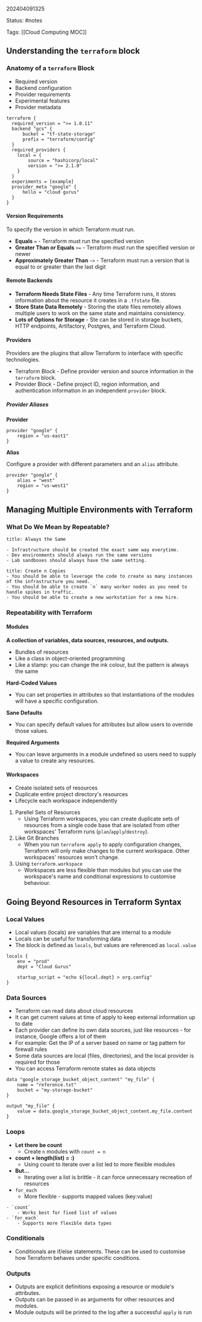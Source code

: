 202404091325

Status: #notes

Tags: [[Cloud Computing MOC]]

## Understanding the `terraform` block

### Anatomy of a `terraform` Block

- Required version
- Backend configuration
- Provider requirements
- Experimental features
- Provider metadata

```HCL
terraform {
  required_version = ">= 1.0.11"
  backend "gcs" {
	  bucket = "tf-state-storage"
	  prefix = "terraform/config"
  }
  required_providers {
    local = {
        source = "hashicorp/local"
        version = ">= 2.1.0"
    }
  }
  experiments = [example]
  provider_meta "google" {
	  hello = "cloud gurus"
  }
}
```

#### Version Requirements

To specify the version in which Terraform must run.

- **Equals** `=` - Terraform must run the specified version
- **Greater Than or Equals** `>=` - Terraform must run the specified version or newer
- **Approximately Greater Than** `~>` - Terraform must run a version that is equal to or greater than the last digit

#### Remote Backends

- **Terraform Needs State Files** - Any time Terraform runs, it stores information about the resource it creates in a `.tfstate` file.
- **Store State Data Remotely** - Storing the state files remotely allows multiple users to work on the same state and maintains consistency.
- **Lots of Options for Storage** - Ste can be stored in storage buckets, HTTP endpoints, Artifactory, Postgres, and Terraform Cloud.

#### Providers

Providers are the plugins that allow Terraform to interface with specific technologies.

- Terraform Block - Define provider version and source information in the `terraform` block.
- Provider Block - Define project ID, region information, and authentication information in an independent `provider` block.

##### Provider Aliases

**Provider**

```HCL
provider "google" {
	region = "us-east1"
}
```

**Alias**

Configure a provider with different parameters and an `alias` attribute.

```HCL
provider "google" {
	alias = "west"
	region = "us-west1"
}
```

## Managing Multiple Environments with Terraform

### What Do We Mean by Repeatable?

```ad-info
title: Always the Same

- Infrastructure should be created the exact same way everytime.
- Dev environments should always run the same versions
- Lab sandboxes should always have the same setting.
```

```ad-example
title: Create n Copies
- You should be able to leverage the code to create as many instances of the infrastructure you need.
- You should be able to create `n` many worker nodes as you need to handle spikes in traffic.
- You should be able to create a new workstation for a new hire.
```

### Repeatability with Terraform

#### Modules

**A collection of variables, data sources, resources, and outputs.**

- Bundles of resources
- Like a class in object-oriented programming
- Like a stamp: you can change the ink colour, but the pattern is always the same

**Hard-Coded Values**
- You can set properties in attributes so that instantiations of the modules will have a specific configuration.

**Sane Defaults**
- You can specify default values for attributes but allow users to override those values.

**Required Arguments**
- You can leave arguments in a module undefined so users need to supply a value to create any resources.

#### Workspaces

- Create isolated sets of resources
- Duplicate entire project directory's resources
- Lifecycle each workspace independently

1. Parellel Sets of Resources
	- Using Terraform workspaces, you can create duplicate sets of resources from a single code base that are isolated from other workspaces' Terraform runs (`plan`/`apply`/`destroy`).
2. Like Git Branches
	- When you run `terraform apply` to apply configuration changes, Terraform will only make changes to the current workspace. Other workspaces' resources won't change.
3. Using `terraform.workspace`
	- Workspaces are less flexible than modules but you can use the workspace's name and conditional expressions to customise behaviour.

## Going Beyond Resources in Terraform Syntax

### Local Values

- Local values (locals) are variables that are internal to a module
- Locals can be useful for transforming data
- The block is defined as `locals`, but values are referenced as `local.value`

```HCL
locals {
	env = "prod"
	dept = "Cloud Gurus"

	startup_script = "echo ${local.dept} > org.config"
}
```

### Data Sources

- Terraform can read data about cloud resources
- It can get current values at time of apply to keep external information up to date
- Each provider can define its own data sources, just like resources - for instance, Google offers a lot of them
- For example: Get the IP of a server based on name or tag pattern for firewall rules
- Some data sources are local (files, directories), and the local provider is required for those
- You can access Terraform remote states as data objects

```HCL
data "google_storage_bucket_object_content" "my_file" {
	name = "reference.txt"
	bucket = "my-storage-bucket"
}

output "my_file" {
	value = data.google_storage_bucket_object_content.my_file.content
}
```

### Loops

- **Let there be count**
	- Create `n` modules with `count = n`
- **count + length(list) = :)**
	- Using count to iterate over a list led to more flexible modules
- **But...**
	- Iterating over a list is brittle - it can force unnecessary recreation of resources
- `for_each`
	- More flexible - supports mapped values (key:value)

```ad-note
- `count`
	- Works best for fixed list of values
- `for_each`
	- Supports more flexible data types
```

### Conditionals

- Conditionals are if/else statements. These can be used to customise how Terraform behaves under specific conditions.

### Outputs

- Outputs are explicit definitions exposing a resource or module's attributes.
- Outputs can be passed in as arguments for other resources and modules.
- Module outputs will be printed to the log after a successful `apply` is run


